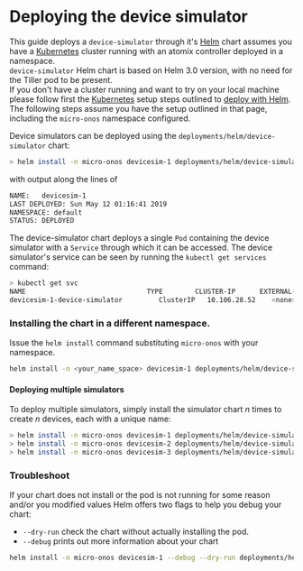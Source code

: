 # Deploying the device simulator

This guide deploys a `device-simulator` through it's [Helm] chart assumes you have a [Kubernetes] cluster running 
with an atomix controller deployed in a namespace.  
`device-simulator` Helm chart is based on Helm 3.0 version, with no need for the Tiller pod to be present.   
If you don't have a cluster running and want to try on your local machine please follow first 
the [Kubernetes] setup steps outlined to [deploy with Helm](https://docs.onosproject.org/developers/deploy_with_helm/).
The following steps assume you have the setup outlined in that page, including the `micro-onos` namespace configured. 

Device simulators can be deployed using the `deployments/helm/device-simulator` chart:

```bash
> helm install -n micro-onos devicesim-1 deployments/helm/device-simulator
```
with output along the lines of 
```bash
NAME:   devicesim-1
LAST DEPLOYED: Sun May 12 01:16:41 2019
NAMESPACE: default
STATUS: DEPLOYED
```

The device-simulator chart deploys a single `Pod` containing the device simulator with a `Service`
through which it can be accessed. The device simulator's service can be seen by running the
`kubectl get services` command:

```bash
> kubectl get svc
NAME                              TYPE        CLUSTER-IP      EXTERNAL-IP   PORT(S)          AGE
devicesim-1-device-simulator         ClusterIP   10.106.28.52    <none>        10161/TCP        25m
```

### Installing the chart in a different namespace.

Issue the `helm install` command substituting `micro-onos` with your namespace.
```bash
helm install -n <your_name_space> devicesim-1 deployments/helm/device-simulator
```

#### Deploying multiple simulators

To deploy multiple simulators, simply install the simulator chart _n_ times
to create _n_ devices, each with a unique name:

```bash
> helm install -n micro-onos devicesim-1 deployments/helm/device-simulator
> helm install -n micro-onos devicesim-2 deployments/helm/device-simulator
> helm install -n micro-onos devicesim-3 deployments/helm/device-simulator
```

### Troubleshoot

If your chart does not install or the pod is not running for some reason and/or you modified values Helm offers two flags to help you
debug your chart: 

* `--dry-run` check the chart without actually installing the pod. 
* `--debug` prints out more information about your chart

```bash
helm install -n micro-onos devicesim-1 --debug --dry-run deployments/helm/device-simulator
```

[Helm]: https://helm.sh/
[Kubernetes]: https://kubernetes.io/